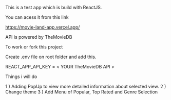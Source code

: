 This is a test app which is build with ReactJS.

You can acess it from this link

https://movie-land-app.vercel.app/

API is powered by TheMovieDB

To work or fork this project 

Create .env file on root folder and add this.

REACT_APP_API_KEY = < YOUR TheMovieDB API >


Things i will do

1 ) Adding PopUp to view more detailed information about selected view.
2 ) Change theme 
3 ) Add Menu of Popular, Top Rated and Genre Selection
